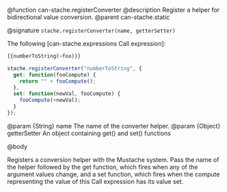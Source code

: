 @function can-stache.registerConverter
@description Register a helper for bidirectional value conversion.
@parent can-stache.static

@signature `stache.registerConverter(name, getterSetter)`

The following [can-stache.expressions Call expression]:

```handlebars
{{numberToString(~foo)}}
```

```js
stache.registerConverter("numberToString", {
  get: function(fooCompute) {
  	return "" + fooCompute();
  }, 
  set: function(newVal, fooCompute) {
  	fooCompute(+newVal);
  }
});
```

@param {String} name The name of the converter helper.
@param {Object} getterSetter An object containing get() and set() functions

@body

Registers a conversion helper with the Mustache system.
Pass the name of the helper followed by the get function, which fires
when any of the argument values change, and a set function, which fires
when the compute representing the value of this Call expression has its
value set.

